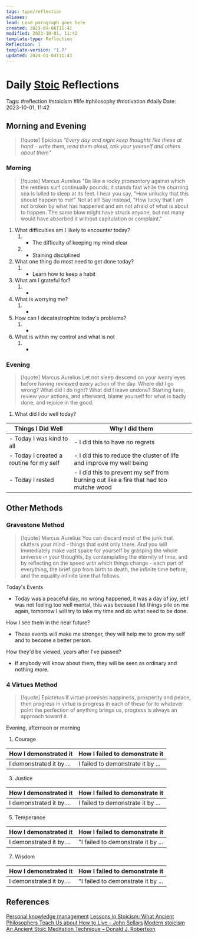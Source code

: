 ```yaml
---
tags: type/reflection
aliases: 
lead: Lead paragraph goes here
created: 2023-09-06T15:41
modified: 2023-10-01, 11:42
template-type: Reflection
Reflection: 1
template-version: "1.7"
updated: 2024-01-04T11:43
---
```



# Daily [Stoic](../SLIP-BOX/Stoicism.md) Reflections

Tags:  #reflection #stoicism #life #philosophy #motivation #daily 
Date: 2023-10-01, 11:42

## Morning and Evening

> [!quote] Epicious 
> _"Every day and night keep thoughts like these at hand - write them, read them aloud, talk your yourself and others about them"_

### Morning

> [!quote] Marcus Aurelius
> "Be like a rocky promontory against which the restless surf continually pounds; it stands fast while the churning sea is lulled to sleep at its feet. I hear you say, "How unlucky that this should happen to me!" Not at all! Say instead, "How lucky that I am not broken by what has happened and am not afraid of what is about to happen. The same blow might have struck anyone, but not many would have absorbed it without capitulation or complaint."

1. What difficulties am I likely to encounter today?
	1. - The difficulty of keeping my mind clear 
	2. - Staining disciplined 
2. What one thing do most need to get done today?
	1. - Learn how to keep a habit 
3. What am I grateful for?
	1. -
4. What is worrying me?
	1. -
5. How can I decatastrophize today's problems?
	1. -
6. What is within my control and what is not
	1. -

### Evening

> [!quote] Marcus Aurelius
> Let not sleep descend on your weary eyes before having reviewed every action of the day. Where did I go wrong? What did I do right? What did I leave undone? Starting here, review your actions, and afterward, blame yourself for what is badly done, and rejoice in the good.

1. What did I do well today?

| Things I Did Well | Why I did them |
| ------------------- | ---------------- |
| - Today I was kind to all | - I did this to have no regrets |
| - Today I created a routine for my self | - I did this to reduce the cluster of life and improve my well being |
| - Today I rested | - I did this to prevent my self from burning out like a fire that had too mutche wood  |

## Other Methods

### Gravestone Method

> [!quote] Marcus Aurelius
> You can discard most of the junk that clutters your mind - things that exist only there. And you will immediately make vast space for yourself by grasping the whole universe in your thoughts, by contemplating the eternity of time, and by reflecting on the speed with which things change - each part of everything, the brief gap from birth to death, the infinite time before, and the equality infinite time that follows. 

Today's Events 

- Today was a peaceful day, no wrong happened, it was a day of joy, jet I was not feeling too well mental, this was because I let things pile on me again, tomorrow I will try to take my time and do what need to be done. 

How I see them in the near future? 

- These events will make me stronger, they will help me to grow my self and to become a better person. 

How they'd be viewed, years after I've passed?

- If anybody will know about them, they will be seen as ordinary and nothing more. 

### 4 Virtues Method

> [!quote] Epictetus 
> If virtue promises happiness, prosperity and peace, then progress in virtue is progress in each of these for to whatever point the perfection of anything brings us, progress is always an approach toward it.

Evening, afternoon or morning

1. Courage 

| How I demonstrated it  | How I failed to demonstrate it |
| ------------------- | ---------------- |
| I demonstrated it by....                 | I failed to demonstrate it by ...              |

3. Justice

| How I demonstrated it  | How I failed to demonstrate it |
| ------------------- | ---------------- |
| I demonstrated it by....                 | I failed to demonstrate it by ...       |      

5. Temperance

| How I demonstrated it  | How I failed to demonstrate it |
| ------------------- | ---------------- |
| I demonstrated it by....                 | "I failed to demonstrate it by ...     |        

7. Wisdom

| How I demonstrated it  | How I failed to demonstrate it |
| ------------------- | ---------------- |
| I demonstrated it by....                 | "I failed to demonstrate it by ...    |         

## References

[Personal knowledge management](Personal%20knowledge%20management.md)
[Lessons in Stoicism: What Ancient Philosophers Teach Us about How to Live - John Sellars](https://books.google.cz/books/about/Lessons_in_Stoicism.html?id=ky84zQEACAAJ&redir_esc=y)
[Modern stoicism](https://modernstoicism.com/)
[An Ancient Stoic Meditation Technique – Donald J. Robertson](https://donaldrobertson.name/2017/03/22/an-ancient-stoic-meditation-technique/)



